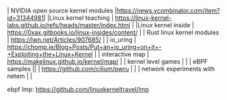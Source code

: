 | NVIDIA open source kernel modules |https://news.ycombinator.com/item?id=31344981|
|Linux kernel teaching | https://linux-kernel-labs.github.io/refs/heads/master/index.html  |
|Linux kernel inside |  https://0xax.gitbooks.io/linux-insides/content/  |
| Rust linux kernel modules | https://lwn.net/Articles/907685/          |
| io_uring | https://chomp.ie/Blog+Posts/Put+an+io_uring+on+it+-+Exploiting+the+Linux+Kernel |
| interactive map | https://makelinux.github.io/kernel/map/  | 
| kernel level games | | 
| eBPF samples || 
| https://github.com/cilium/pwru | |
| network experiments with netem | |

ebpf lmp: https://github.com/linuxkerneltravel/lmp


